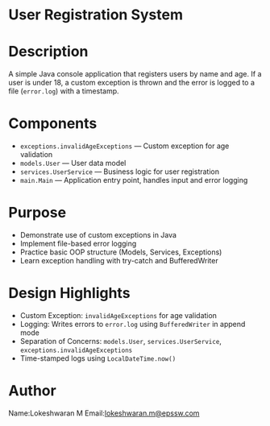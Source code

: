 # User Registration System

# Description
A simple Java console application that registers users by name and age. If a user is under 18, a custom exception is thrown and the error is logged to a file (`error.log`) with a timestamp.

# Components
- `exceptions.invalidAgeExceptions` — Custom exception for age validation  
- `models.User` — User data model  
- `services.UserService` — Business logic for user registration  
- `main.Main` — Application entry point, handles input and error logging  

# Purpose
- Demonstrate use of custom exceptions in Java  
- Implement file-based error logging  
- Practice basic OOP structure (Models, Services, Exceptions)  
- Learn exception handling with try-catch and BufferedWriter  

# Design Highlights
- Custom Exception: `invalidAgeExceptions` for age validation  
- Logging: Writes errors to `error.log` using `BufferedWriter` in append mode  
- Separation of Concerns: `models.User`, `services.UserService`, `exceptions.invalidAgeExceptions`  
- Time-stamped logs using `LocalDateTime.now()`

# Author
Name:Lokeshwaran M
Email:lokeshwaran.m@epssw.com
